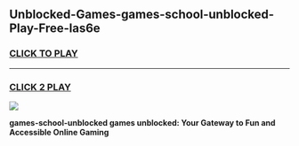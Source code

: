 
## Unblocked-Games-games-school-unblocked-Play-Free-las6e
<h3>
<a href="https://premium76.site?title=games-school-unblocked&ref=17A">CLICK TO PLAY</a></h3>
<hr>

<h3>
<a href="https://premium76.site?title=games-school-unblocked&ref=17A">CLICK 2 PLAY</a>
  
</h3>

<a href="https://premium76.site?title=games-school-unblocked&ref=17A"><img src="https://clearcache.store/games.png"></a>


**games-school-unblocked games unblocked: Your Gateway to Fun and Accessible Online Gaming**
